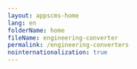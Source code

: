 ```yaml
---
layout: appscms-home
lang: en
folderName: home
fileName: engineering-converter
permalink: /engineering-converters
nointernationalization: true
---
```

